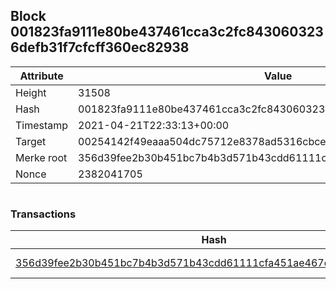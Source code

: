 ## Block 001823fa9111e80be437461cca3c2fc8430603236defb31f7cfcff360ec82938

Attribute | Value
--- | ---
Height | 31508
Hash | 001823fa9111e80be437461cca3c2fc8430603236defb31f7cfcff360ec82938
Timestamp | 2021-04-21T22:33:13+00:00
Target | 00254142f49eaaa504dc75712e8378ad5316cbcead634704b3734b6271167cc4
Merke root | 356d39fee2b30b451bc7b4b3d571b43cdd61111cfa451ae467e33c96d82e7782
Nonce | 2382041705

```

```

### Transactions

Hash | Amount
--- | ---
[356d39fee2b30b451bc7b4b3d571b43cdd61111cfa451ae467e33c96d82e7782](356d39fee2b30b451bc7b4b3d571b43cdd61111cfa451ae467e33c96d82e7782.md) | 10.00000000 SKEPTI 
